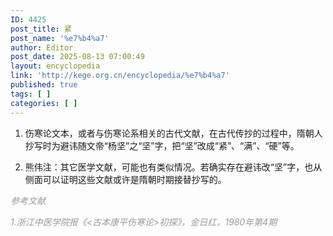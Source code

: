 ```yaml
---
ID: 4425
post_title: 紧
post_name: '%e7%b4%a7'
author: Editor
post_date: 2025-08-13 07:00:49
layout: encyclopedia
link: 'http://kege.org.cn/encyclopedia/%e7%b4%a7'
published: true
tags: [ ]
categories: [ ]
---
```

1. 伤寒论文本，或者与伤寒论系相关的古代文献，在古代传抄的过程中，隋朝人抄写时为避讳随文帝“杨坚”之“坚”字，把“坚”改成“紧”、“满”、“硬”等。

2. 熊伟注：其它医学文献，可能也有类似情况。若确实存在避讳改“坚”字，也从侧面可以证明这些文献或许是隋朝时期接替抄写的。

<span style="color: #999999;"><em>参考文献</em></span>

<span style="color: #999999;"><em>1.浙江中医学院报《&lt;古本康平伤寒论&gt;初探》，金日红，1980年第4期</em></span>